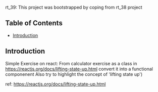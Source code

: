 rt_39: This project was bootstrapped by coping from rt_38 project

## Table of Contents

- [Introduction](#Introduction)


## Introduction

Simple Exercise on react: From calculator exercise as a class in https://reactjs.org/docs/lifting-state-up.html
convert it into a functional componenent
Also try to highlight the concept of 'lifting state up')

ref: https://reactjs.org/docs/lifting-state-up.html



